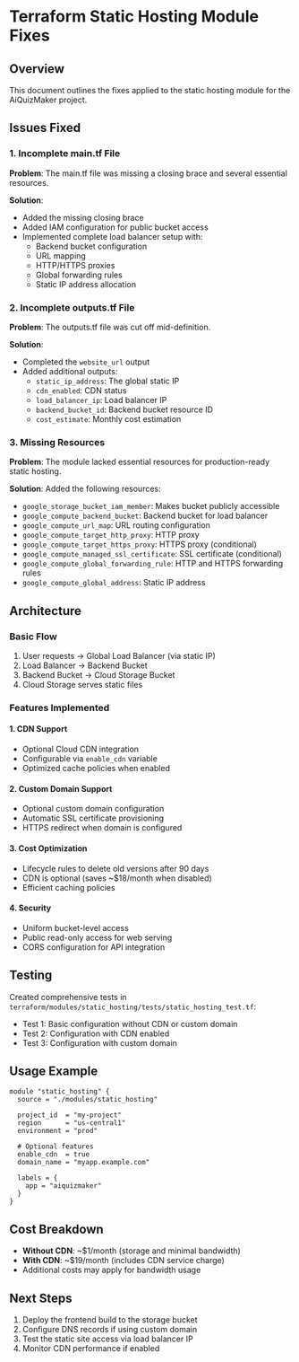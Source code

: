 # Terraform Static Hosting Module Fixes

## Overview
This document outlines the fixes applied to the static hosting module for the AiQuizMaker project.

## Issues Fixed

### 1. Incomplete main.tf File
**Problem**: The main.tf file was missing a closing brace and several essential resources.

**Solution**: 
- Added the missing closing brace
- Added IAM configuration for public bucket access
- Implemented complete load balancer setup with:
  - Backend bucket configuration
  - URL mapping
  - HTTP/HTTPS proxies
  - Global forwarding rules
  - Static IP address allocation

### 2. Incomplete outputs.tf File
**Problem**: The outputs.tf file was cut off mid-definition.

**Solution**: 
- Completed the `website_url` output
- Added additional outputs:
  - `static_ip_address`: The global static IP
  - `cdn_enabled`: CDN status
  - `load_balancer_ip`: Load balancer IP
  - `backend_bucket_id`: Backend bucket resource ID
  - `cost_estimate`: Monthly cost estimation

### 3. Missing Resources
**Problem**: The module lacked essential resources for production-ready static hosting.

**Solution**: Added the following resources:
- `google_storage_bucket_iam_member`: Makes bucket publicly accessible
- `google_compute_backend_bucket`: Backend bucket for load balancer
- `google_compute_url_map`: URL routing configuration
- `google_compute_target_http_proxy`: HTTP proxy
- `google_compute_target_https_proxy`: HTTPS proxy (conditional)
- `google_compute_managed_ssl_certificate`: SSL certificate (conditional)
- `google_compute_global_forwarding_rule`: HTTP and HTTPS forwarding rules
- `google_compute_global_address`: Static IP address

## Architecture

### Basic Flow
1. User requests → Global Load Balancer (via static IP)
2. Load Balancer → Backend Bucket
3. Backend Bucket → Cloud Storage Bucket
4. Cloud Storage serves static files

### Features Implemented

#### 1. CDN Support
- Optional Cloud CDN integration
- Configurable via `enable_cdn` variable
- Optimized cache policies when enabled

#### 2. Custom Domain Support
- Optional custom domain configuration
- Automatic SSL certificate provisioning
- HTTPS redirect when domain is configured

#### 3. Cost Optimization
- Lifecycle rules to delete old versions after 90 days
- CDN is optional (saves ~$18/month when disabled)
- Efficient caching policies

#### 4. Security
- Uniform bucket-level access
- Public read-only access for web serving
- CORS configuration for API integration

## Testing

Created comprehensive tests in `terraform/modules/static_hosting/tests/static_hosting_test.tf`:
- Test 1: Basic configuration without CDN or custom domain
- Test 2: Configuration with CDN enabled
- Test 3: Configuration with custom domain

## Usage Example

```hcl
module "static_hosting" {
  source = "./modules/static_hosting"
  
  project_id  = "my-project"
  region      = "us-central1"
  environment = "prod"
  
  # Optional features
  enable_cdn  = true
  domain_name = "myapp.example.com"
  
  labels = {
    app = "aiquizmaker"
  }
}
```

## Cost Breakdown

- **Without CDN**: ~$1/month (storage and minimal bandwidth)
- **With CDN**: ~$19/month (includes CDN service charge)
- Additional costs may apply for bandwidth usage

## Next Steps

1. Deploy the frontend build to the storage bucket
2. Configure DNS records if using custom domain
3. Test the static site access via load balancer IP
4. Monitor CDN performance if enabled 